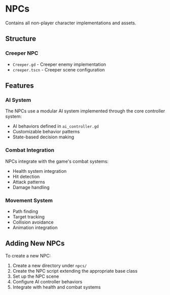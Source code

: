 # NPCs

Contains all non-player character implementations and assets.

## Structure

### Creeper NPC
- `Creeper.gd` - Creeper enemy implementation
- `creeper.tscn` - Creeper scene configuration

## Features

### AI System
The NPCs use a modular AI system implemented through the core controller system:

- AI behaviors defined in `ai_controller.gd`
- Customizable behavior patterns
- State-based decision making

### Combat Integration
NPCs integrate with the game's combat systems:
- Health system integration
- Hit detection
- Attack patterns
- Damage handling

### Movement System
- Path finding
- Target tracking
- Collision avoidance
- Animation integration

## Adding New NPCs

To create a new NPC:

1. Create a new directory under `npcs/`
2. Create the NPC script extending the appropriate base class
3. Set up the NPC scene
4. Configure AI controller behaviors
5. Integrate with health and combat systems
